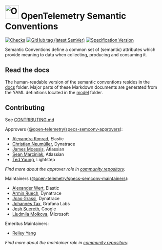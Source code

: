 # <img src="https://opentelemetry.io/img/logos/opentelemetry-logo-nav.png" alt="OpenTelemetry Icon" width="45" height=""> OpenTelemetry Semantic Conventions

[![Checks](https://github.com/open-telemetry/semantic-conventions/workflows/Checks/badge.svg?branch=main)](https://github.com/open-telemetry/semantic-conventions/actions?query=workflow%3A%22Checks%22+branch%3Amain)
[![GitHub tag (latest SemVer)](https://img.shields.io/github/tag/open-telemetry/semantic-conventions.svg?logo=opentelemetry&&color=f5a800&label=Latest%20release)](https://github.com/open-telemetry/semantic-conventions/releases/latest)
[![Specification Version](https://img.shields.io/badge/OTel_specification_version-v1.37.0-blue?logo=opentelemetry&color=f5a800)](https://github.com/open-telemetry/opentelemetry-specification/releases/tag/v1.37.0)

Semantic Conventions define a common set of (semantic) attributes which
provide meaning to data when collecting, producing and consuming it.

## Read the docs

The human-readable version of the semantic conventions resides in the [docs](docs/README.md) folder.
Major parts of these Markdown documents are generated from the YAML definitions located in the [model](model/README.md) folder.

## Contributing

See [CONTRIBUTING.md](CONTRIBUTING.md)

Approvers ([@open-telemetry/specs-semconv-approvers](https://github.com/orgs/open-telemetry/teams/specs-semconv-approvers)):

- [Alexandra Konrad](https://github.com/trisch-me), Elastic
- [Christian Neumüller](https://github.com/Oberon00), Dynatrace
- [James Moessis](https://github.com/jamesmoessis), Atlassian
- [Sean Marciniak](https://github.com/MovieStoreGuy), Atlassian
- [Ted Young](https://github.com/tedsuo), Lightstep

_Find more about the approver role in [community repository](https://github.com/open-telemetry/community/blob/main/guides/contributor/membership.md#approver)._

Maintainers ([@open-telemetry/specs-semconv-maintainers](https://github.com/orgs/open-telemetry/teams/specs-semconv-maintainers)):

- [Alexander Wert](https://github.com/AlexanderWert), Elastic
- [Armin Ruech](https://github.com/arminru), Dynatrace
- [Joao Grassi](https://github.com/joaopgrassi), Dynatrace
- [Johannes Tax](https://github.com/pyohannes), Grafana Labs
- [Josh Suereth](https://github.com/jsuereth), Google
- [Liudmila Molkova](https://github.com/lmolkova), Microsoft

Emeritus Maintainers:

- [Reiley Yang](https://github.com/reyang)

_Find more about the maintainer role in [community repository](https://github.com/open-telemetry/community/blob/main/guides/contributor/membership.md#maintainer)._
